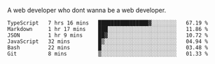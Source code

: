 A web developer who dont wanna be a web developer.

<!--START_SECTION:waka-->

```text
TypeScript   7 hrs 16 mins   ████████████████▓░░░░░░░░   67.19 %
Markdown     1 hr 17 mins    ███░░░░░░░░░░░░░░░░░░░░░░   11.86 %
JSON         1 hr 9 mins     ██▓░░░░░░░░░░░░░░░░░░░░░░   10.72 %
JavaScript   32 mins         █▒░░░░░░░░░░░░░░░░░░░░░░░   04.94 %
Bash         22 mins         █░░░░░░░░░░░░░░░░░░░░░░░░   03.48 %
Git          8 mins          ▒░░░░░░░░░░░░░░░░░░░░░░░░   01.33 %
```

<!--END_SECTION:waka-->
